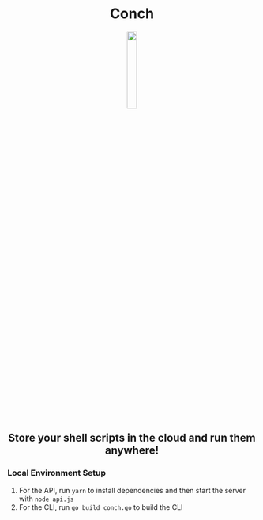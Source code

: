 <h1 align="center">Conch</h1> 
<p align="center">
    <img src="./.github/conch.png" width="20%" />
</p>
<h2 align="center">Store your shell scripts in the cloud and run them anywhere!</h2>

### Local Environment Setup

1. For the API, run `yarn` to install dependencies and then start the server with `node api.js`
2. For the CLI, run `go build conch.go` to build the CLI
